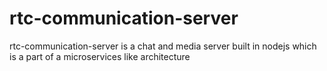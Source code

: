 # rtc-communication-server
rtc-communication-server is a chat and media server built in nodejs which is a part of a microservices like architecture
